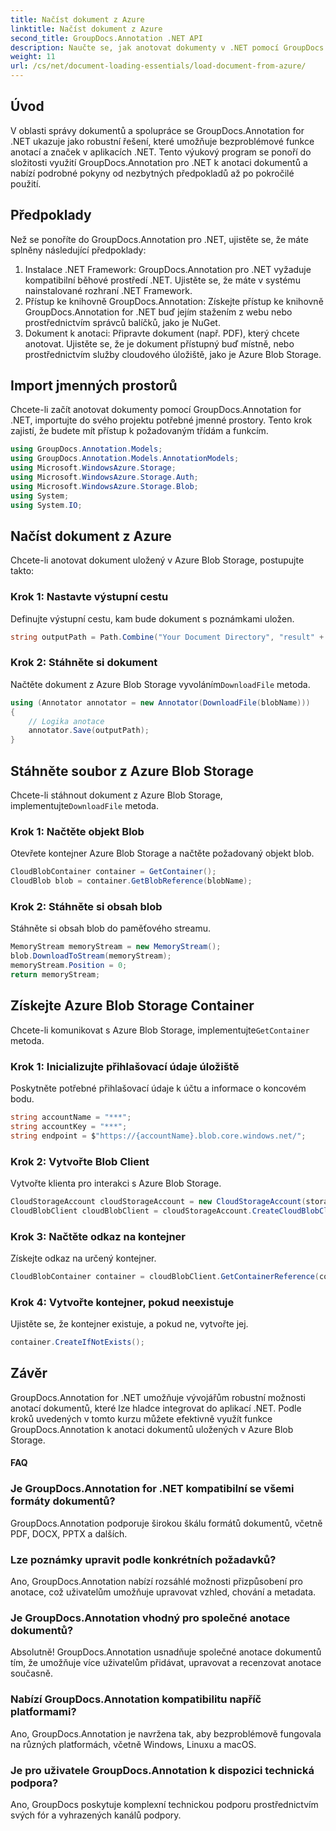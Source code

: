 ```yaml
---
title: Načíst dokument z Azure
linktitle: Načíst dokument z Azure
second_title: GroupDocs.Annotation .NET API
description: Naučte se, jak anotovat dokumenty v .NET pomocí GroupDocs.Annotation. Podrobný kurz pro bezproblémovou integraci s Azure Blob Storage.
weight: 11
url: /cs/net/document-loading-essentials/load-document-from-azure/
---
```

## Úvod
V oblasti správy dokumentů a spolupráce se GroupDocs.Annotation for .NET ukazuje jako robustní řešení, které umožňuje bezproblémové funkce anotací a značek v aplikacích .NET. Tento výukový program se ponoří do složitosti využití GroupDocs.Annotation pro .NET k anotaci dokumentů a nabízí podrobné pokyny od nezbytných předpokladů až po pokročilé použití.
## Předpoklady
Než se ponoříte do GroupDocs.Annotation pro .NET, ujistěte se, že máte splněny následující předpoklady:
1. Instalace .NET Framework: GroupDocs.Annotation pro .NET vyžaduje kompatibilní běhové prostředí .NET. Ujistěte se, že máte v systému nainstalované rozhraní .NET Framework.
2. Přístup ke knihovně GroupDocs.Annotation: Získejte přístup ke knihovně GroupDocs.Annotation for .NET buď jejím stažením z webu nebo prostřednictvím správců balíčků, jako je NuGet.
3. Dokument k anotaci: Připravte dokument (např. PDF), který chcete anotovat. Ujistěte se, že je dokument přístupný buď místně, nebo prostřednictvím služby cloudového úložiště, jako je Azure Blob Storage.

## Import jmenných prostorů
Chcete-li začít anotovat dokumenty pomocí GroupDocs.Annotation for .NET, importujte do svého projektu potřebné jmenné prostory. Tento krok zajistí, že budete mít přístup k požadovaným třídám a funkcím.
```csharp
using GroupDocs.Annotation.Models;
using GroupDocs.Annotation.Models.AnnotationModels;
using Microsoft.WindowsAzure.Storage;
using Microsoft.WindowsAzure.Storage.Auth;
using Microsoft.WindowsAzure.Storage.Blob;
using System;
using System.IO;
```

## Načíst dokument z Azure
Chcete-li anotovat dokument uložený v Azure Blob Storage, postupujte takto:
### Krok 1: Nastavte výstupní cestu
Definujte výstupní cestu, kam bude dokument s poznámkami uložen.
```csharp
string outputPath = Path.Combine("Your Document Directory", "result" + Path.GetExtension("input.pdf"));
```
### Krok 2: Stáhněte si dokument
 Načtěte dokument z Azure Blob Storage vyvoláním`DownloadFile` metoda.
```csharp
using (Annotator annotator = new Annotator(DownloadFile(blobName)))
{
    // Logika anotace
    annotator.Save(outputPath);
}
```
## Stáhněte soubor z Azure Blob Storage
 Chcete-li stáhnout dokument z Azure Blob Storage, implementujte`DownloadFile` metoda.
### Krok 1: Načtěte objekt Blob
Otevřete kontejner Azure Blob Storage a načtěte požadovaný objekt blob.
```csharp
CloudBlobContainer container = GetContainer();
CloudBlob blob = container.GetBlobReference(blobName);
```
### Krok 2: Stáhněte si obsah blob
Stáhněte si obsah blob do paměťového streamu.
```csharp
MemoryStream memoryStream = new MemoryStream();
blob.DownloadToStream(memoryStream);
memoryStream.Position = 0;
return memoryStream;
```
## Získejte Azure Blob Storage Container
 Chcete-li komunikovat s Azure Blob Storage, implementujte`GetContainer` metoda.
### Krok 1: Inicializujte přihlašovací údaje úložiště
Poskytněte potřebné přihlašovací údaje k účtu a informace o koncovém bodu.
```csharp
string accountName = "***";
string accountKey = "***";
string endpoint = $"https://{accountName}.blob.core.windows.net/";
```
### Krok 2: Vytvořte Blob Client
Vytvořte klienta pro interakci s Azure Blob Storage.
```csharp
CloudStorageAccount cloudStorageAccount = new CloudStorageAccount(storageCredentials, new Uri(endpoint), null, null, null);
CloudBlobClient cloudBlobClient = cloudStorageAccount.CreateCloudBlobClient();
```
### Krok 3: Načtěte odkaz na kontejner
Získejte odkaz na určený kontejner.
```csharp
CloudBlobContainer container = cloudBlobClient.GetContainerReference(containerName);
```
### Krok 4: Vytvořte kontejner, pokud neexistuje
Ujistěte se, že kontejner existuje, a pokud ne, vytvořte jej.
```csharp
container.CreateIfNotExists();
```

## Závěr
GroupDocs.Annotation for .NET umožňuje vývojářům robustní možnosti anotací dokumentů, které lze hladce integrovat do aplikací .NET. Podle kroků uvedených v tomto kurzu můžete efektivně využít funkce GroupDocs.Annotation k anotaci dokumentů uložených v Azure Blob Storage.
#### FAQ
### Je GroupDocs.Annotation for .NET kompatibilní se všemi formáty dokumentů?
GroupDocs.Annotation podporuje širokou škálu formátů dokumentů, včetně PDF, DOCX, PPTX a dalších.
### Lze poznámky upravit podle konkrétních požadavků?
Ano, GroupDocs.Annotation nabízí rozsáhlé možnosti přizpůsobení pro anotace, což uživatelům umožňuje upravovat vzhled, chování a metadata.
### Je GroupDocs.Annotation vhodný pro společné anotace dokumentů?
Absolutně! GroupDocs.Annotation usnadňuje společné anotace dokumentů tím, že umožňuje více uživatelům přidávat, upravovat a recenzovat anotace současně.
### Nabízí GroupDocs.Annotation kompatibilitu napříč platformami?
Ano, GroupDocs.Annotation je navržena tak, aby bezproblémově fungovala na různých platformách, včetně Windows, Linuxu a macOS.
### Je pro uživatele GroupDocs.Annotation k dispozici technická podpora?
Ano, GroupDocs poskytuje komplexní technickou podporu prostřednictvím svých fór a vyhrazených kanálů podpory.
